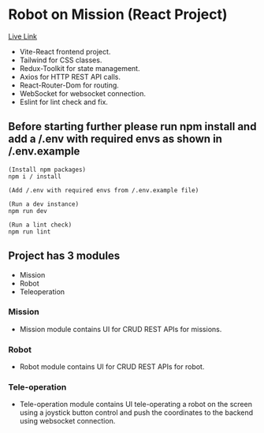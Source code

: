 # Robot on Mission (React Project)

[Live Link](https://ec2-13-127-133-231.ap-south-1.compute.amazonaws.com)

- Vite-React frontend project.
- Tailwind for CSS classes.
- Redux-Toolkit for state management.
- Axios for HTTP REST API calls.
- React-Router-Dom for routing.
- WebSocket for websocket connection.
- Eslint for lint check and fix.

## Before starting further please run npm install and add a /.env with required envs as shown in /.env.example

    (Install npm packages)
    npm i / install

    (Add /.env with required envs from /.env.example file)

    (Run a dev instance)
    npm run dev

    (Run a lint check)
    npm run lint

## Project has 3 modules

- Mission
- Robot
- Teleoperation

### Mission

- Mission module contains UI for CRUD REST APIs for missions.

### Robot

- Robot module contains UI for CRUD REST APIs for robot.

### Tele-operation

- Tele-operation module contains UI tele-operating a robot on the screen using a joystick button control and push the coordinates to the backend using websocket connection.
